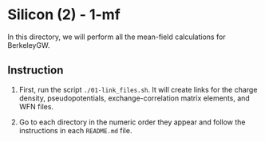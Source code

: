 # Silicon (2) - 1-mf

In this directory, we will perform all the mean-field calculations for
BerkeleyGW. 


## Instruction

1. First, run the script `./01-link_files.sh`. It will create links for the
   charge density, pseudopotentials, exchange-correlation matrix elements, and
   WFN files.

2. Go to each directory in the numeric order they appear and follow the
   instructions in each `README.md` file.
